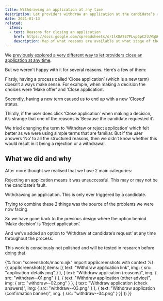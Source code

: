 ```yaml
---
title: Withdrawing an application at any time
description: Let providers withdraw an application at the candidate’s request at any time
date: 2021-01-13
related:
  items:
  - text: Reasons for closing an application
    href: https://docs.google.com/spreadsheets/d/1lKDA7E7PLvp6pC2lUWqSOK4AycfpLV0TOpkp_o-R4nY/edit#gid=0
    description: Map of what reasons are available at what stage of the application process
---
```


We [previously explored a very different way to let providers close an application at any time](/manage-teacher-training-applications/closing-an-application/).

But we weren’t happy with it for several reasons. Here’s a few of them:

Firstly, having a process called ‘Close application’ (which is a new term) doesn’t always make sense. For example, when making a decision the choices were ‘Make offer’ and ‘Close application’.

Secondly, having a new term caused us to end up with a new ‘Closed’ status.

Thirdly, if the user does click ‘Close application’ when making a decision, it’s strange that one of the reasons is ‘Because the candidate requested it’.

We tried changing the term to ‘Withdraw or reject application’ which felt better as we were using simple terms that are familiar. But if the user answers ‘No’ to all the structured reasons, then we didn’t know whether this would result in it being a rejection or a withdrawal.

## What we did and why

After more thought we realised that we have 2 main categories:

Rejecting an application means it was unsuccessful. This may or may not be the candidate’s fault.

Withdrawing an application. This is only ever triggered by a candidate.

Trying to combine these 2 things was the source of the problems we were now facing.

So we have gone back to the previous design where the option behind ‘Make decision’ is ‘Reject application’.

And we’ve added an option to ‘Withdraw at candidate’s request’ at any time throughout the process.

This work is consciously not polished and will be tested in research before doing that.

{% from "screenshots/macro.njk" import appScreenshots with context %}
{{ appScreenshots({
  items: [{
    text: "Withdraw application link",
    img: {
      src: "application-details.png"
    }
  }, {
    text: "Withdraw application (reasons)",
    img: {
      src: "withdraw--01.png"
    }
  }, {
    text: "Withdraw application (other advice)",
    img: {
      src: "withdraw--02.png"
    }
  }, {
    text: "Withdraw application (check answers)",
    img: {
      src: "withdraw--03.png"
    }
  }, {
    text: "Withdraw application (confirmation banner)",
    img: {
      src: "withdraw--04.png"
    }
  }]
}) }}
